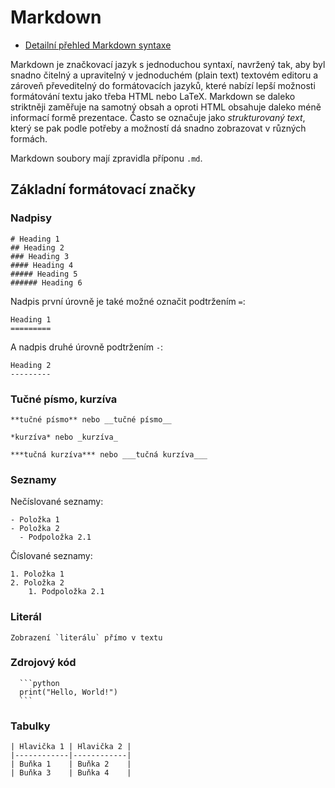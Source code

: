 Markdown
========

* [Detailní přehled Markdown syntaxe](https://www.markdownguide.org/basic-syntax/)

Markdown je značkovací jazyk s jednoduchou syntaxí, navržený tak, aby byl snadno čitelný a upravitelný v jednoduchém (plain text) textovém editoru a zároveň převeditelný do formátovacích jazyků, které nabízí lepší možnosti formátování textu jako třeba HTML nebo LaTeX. Markdown se daleko striktněji zaměřuje na samotný obsah a oproti HTML obsahuje daleko méně informací formě prezentace. Často se označuje jako *strukturovaný text*, který se pak podle potřeby a možností dá snadno zobrazovat v různých formách.

Markdown soubory mají zpravidla příponu `.md`.

Základní formátovací značky
---------------------------

### Nadpisy

```{myst-example}
# Heading 1
## Heading 2
### Heading 3
#### Heading 4
##### Heading 5
###### Heading 6
```

Nadpis první úrovně je také možné označit podtržením `=`:

```{myst-example}
Heading 1
=========
```

A nadpis druhé úrovně podtržením `-`:

```{myst-example}
Heading 2
---------
```

### Tučné písmo, kurzíva

```{myst-example}
**tučné písmo** nebo __tučné písmo__

*kurzíva* nebo _kurzíva_

***tučná kurzíva*** nebo ___tučná kurzíva___
```
### Seznamy

Nečíslované seznamy:
```{myst-example}
- Položka 1
- Položka 2
  - Podpoložka 2.1
```

Číslované seznamy:

```{myst-example}
1. Položka 1
2. Položka 2
    1. Podpoložka 2.1
```

### Literál

```{myst-example}
Zobrazení `literálu` přímo v textu
```

### Zdrojový kód

````{myst-example}
  ```python
  print("Hello, World!")
  ```
````

### Tabulky

```{myst-example}
| Hlavička 1 | Hlavička 2 |
|------------|------------|
| Buňka 1    | Buňka 2    |
| Buňka 3    | Buňka 4    |
```


